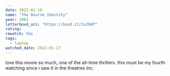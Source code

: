 ```yaml
---
date: 2022-01-18
name: "The Bourne Identity"
year: 2002
letterboxd_uri: "https://boxd.it/2uJDHT"
rating: 
rewatch: Yes
tags:
  - laptop
watched_date: 2022-01-17
---
```


love this movie so much, one of the all-time thrillers. this must be my fourth watching since i saw it in the theatres iirc.
